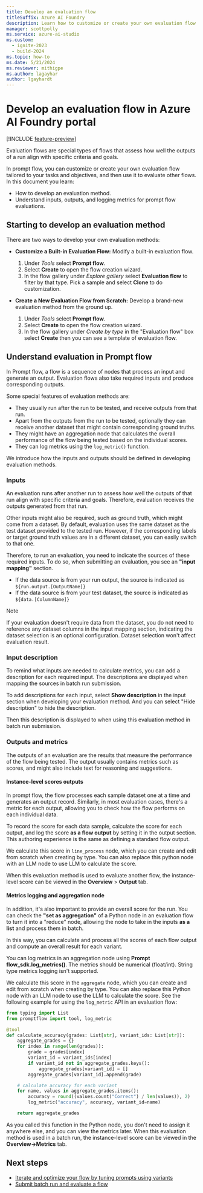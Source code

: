 ```yaml
---
title: Develop an evaluation flow
titleSuffix: Azure AI Foundry
description: Learn how to customize or create your own evaluation flow tailored to your tasks and objectives, and then use in a batch run as an evaluation method in prompt flow with Azure AI Foundry.
manager: scottpolly
ms.service: azure-ai-studio
ms.custom:
  - ignite-2023
  - build-2024
ms.topic: how-to
ms.date: 5/21/2024
ms.reviewer: mithigpe
ms.author: lagayhar
author: lgayhardt
---
```


# Develop an evaluation flow in Azure AI Foundry portal

[!INCLUDE [feature-preview](../includes/feature-preview.md)]

Evaluation flows are special types of flows that assess how well the outputs of a run align with specific criteria and goals.

In prompt flow, you can customize or create your own evaluation flow tailored to your tasks and objectives, and then use it to evaluate other flows. In this document you learn:

- How to develop an evaluation method.
- Understand inputs, outputs, and logging metrics for prompt flow evaluations.

## Starting to develop an evaluation method

There are two ways to develop your own evaluation methods:

- **Customize a Built-in Evaluation Flow:** Modify a built-in evaluation flow. 
  1. Under *Tools* select **Prompt flow**.
  2. Select **Create** to open the flow creation wizard.
  3. In the flow gallery under *Explore gallery* select **Evaluation flow** to filter by that type. Pick a sample and select **Clone** to do customization.

- **Create a New Evaluation Flow from Scratch:** Develop a brand-new evaluation method from the ground up. 
  1. Under *Tools* select **Prompt flow**.
  2. Select **Create** to open the flow creation wizard.
  3. In the flow gallery under *Create by type* in the "Evaluation flow" box select **Create** then you can see a template of evaluation flow.

## Understand evaluation in Prompt flow

In Prompt flow, a flow is a sequence of nodes that process an input and generate an output. Evaluation flows also take required inputs and produce corresponding outputs.

Some special features of evaluation methods are:

- They usually run after the run to be tested, and receive outputs from that run.
- Apart from the outputs from the run to be tested, optionally they can receive another dataset that might contain corresponding ground truths. 
- They might have an aggregation node that calculates the overall performance of the flow being tested based on the individual scores.
- They can log metrics using the `log_metric()` function.

We introduce how the inputs and outputs should be defined in developing evaluation methods.

### Inputs

An evaluation runs after another run to assess how well the outputs of that run align with specific criteria and goals. Therefore, evaluation receives the outputs generated from that run.

Other inputs might also be required, such as ground truth, which might come from a dataset. By default, evaluation uses the same dataset as the test dataset provided to the tested run. However, if the corresponding labels or target ground truth values are in a different dataset, you can easily switch to that one.  

Therefore, to run an evaluation, you need to indicate the sources of these required inputs. To do so, when submitting an evaluation, you see an  **"input mapping"**  section.

- If the data source is from your run output, the source is indicated as `${run.output.[OutputName]}`
- If the data source is from your test dataset, the source is indicated as `${data.[ColumnName]}`

> [!NOTE]
> If your evaluation doesn't require data from the dataset, you do not need to reference any dataset columns in the input mapping section, indicating the dataset selection is an optional configuration. Dataset selection won't affect evaluation result.

### Input description

To remind what inputs are needed to calculate metrics, you can add a description for each required input. The descriptions are displayed when mapping the sources in batch run submission.


To add descriptions for each input, select **Show description** in the input section when developing your evaluation method. And you can select "Hide description" to hide the description.


Then this description is displayed to when using this evaluation method in batch run submission.

### Outputs and metrics

The outputs of an evaluation are the results that measure the performance of the flow being tested. The output usually contains metrics such as scores, and might also include text for reasoning and suggestions.

#### Instance-level scores outputs

In prompt flow, the flow processes each sample dataset one at a time and generates an output record. Similarly, in most evaluation cases, there's a metric for each output, allowing you to check how the flow performs on each individual data.

To record the score for each data sample, calculate the score for each output, and log the score **as a flow output** by setting it in the output section. This authoring experience is the same as defining a standard flow output.


We calculate this score in `line_process` node, which you can create and edit from scratch when creating by type. You can also replace this python node with an LLM node to use LLM to calculate the score.


When this evaluation method is used to evaluate another flow, the instance-level score can be viewed in the **Overview** > **Output** tab.


#### Metrics logging and aggregation node

In addition, it's also important to provide an overall score for the run. You can check the  **"set as aggregation"** of a Python node in an evaluation flow to turn it into a "reduce" node, allowing the node to take in the inputs **as a list** and process them in batch.

In this way, you can calculate and process all the scores of each flow output and compute an overall result for each variant.

You can log metrics in an aggregation node using **Prompt flow_sdk.log_metrics()**. The metrics should be numerical (float/int). String type metrics logging isn't supported.

We calculate this score in the `aggregate` node, which you can create and edit from scratch when creating by type. You can also replace this Python node with an LLM node to use the LLM to calculate the score. See the following example for using the `log_metric` API in an evaluation flow:


```python
from typing import List
from promptflow import tool, log_metric

@tool
def calculate_accuracy(grades: List[str], variant_ids: List[str]):
    aggregate_grades = {}
    for index in range(len(grades)):
        grade = grades[index]
        variant_id = variant_ids[index]
        if variant_id not in aggregate_grades.keys():
            aggregate_grades[variant_id] = []
        aggregate_grades[variant_id].append(grade)

    # calculate accuracy for each variant
    for name, values in aggregate_grades.items():
        accuracy = round((values.count("Correct") / len(values)), 2)
        log_metric("accuracy", accuracy, variant_id=name)

    return aggregate_grades
```

As you called this function in the Python node, you don't need to assign it anywhere else, and you can view the metrics later. When this evaluation method is used in a batch run, the instance-level score can be viewed in the **Overview->Metrics** tab.


## Next steps

- [Iterate and optimize your flow by tuning prompts using variants](./flow-tune-prompts-using-variants.md)
- [Submit batch run and evaluate a flow](./flow-bulk-test-evaluation.md)
